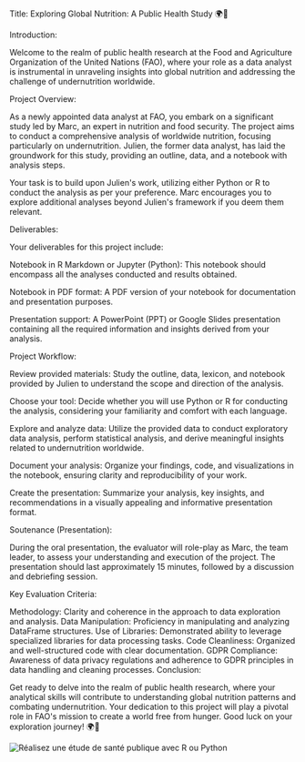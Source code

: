 Title: Exploring Global Nutrition: A Public Health Study 🌍🍎

Introduction:

Welcome to the realm of public health research at the Food and Agriculture Organization of the United Nations (FAO), where your role as a data analyst is instrumental in unraveling insights into global nutrition and addressing the challenge of undernutrition worldwide.

Project Overview:

As a newly appointed data analyst at FAO, you embark on a significant study led by Marc, an expert in nutrition and food security. The project aims to conduct a comprehensive analysis of worldwide nutrition, focusing particularly on undernutrition. Julien, the former data analyst, has laid the groundwork for this study, providing an outline, data, and a notebook with analysis steps.

Your task is to build upon Julien's work, utilizing either Python or R to conduct the analysis as per your preference. Marc encourages you to explore additional analyses beyond Julien's framework if you deem them relevant.

Deliverables:

Your deliverables for this project include:

Notebook in R Markdown or Jupyter (Python): This notebook should encompass all the analyses conducted and results obtained.

Notebook in PDF format: A PDF version of your notebook for documentation and presentation purposes.

Presentation support: A PowerPoint (PPT) or Google Slides presentation containing all the required information and insights derived from your analysis.

Project Workflow:

Review provided materials: Study the outline, data, lexicon, and notebook provided by Julien to understand the scope and direction of the analysis.

Choose your tool: Decide whether you will use Python or R for conducting the analysis, considering your familiarity and comfort with each language.

Explore and analyze data: Utilize the provided data to conduct exploratory data analysis, perform statistical analysis, and derive meaningful insights related to undernutrition worldwide.

Document your analysis: Organize your findings, code, and visualizations in the notebook, ensuring clarity and reproducibility of your work.

Create the presentation: Summarize your analysis, key insights, and recommendations in a visually appealing and informative presentation format.

Soutenance (Presentation):

During the oral presentation, the evaluator will role-play as Marc, the team leader, to assess your understanding and execution of the project. The presentation should last approximately 15 minutes, followed by a discussion and debriefing session.

Key Evaluation Criteria:

Methodology: Clarity and coherence in the approach to data exploration and analysis.
Data Manipulation: Proficiency in manipulating and analyzing DataFrame structures.
Use of Libraries: Demonstrated ability to leverage specialized libraries for data processing tasks.
Code Cleanliness: Organized and well-structured code with clear documentation.
GDPR Compliance: Awareness of data privacy regulations and adherence to GDPR principles in data handling and cleaning processes.
Conclusion:

Get ready to delve into the realm of public health research, where your analytical skills will contribute to understanding global nutrition patterns and combating undernutrition. Your dedication to this project will play a pivotal role in FAO's mission to create a world free from hunger. Good luck on your exploration journey! 🌍🍎


![Réalisez une étude de santé publique avec R ou Python](https://github.com/sarah140789/Etude-sant-publique-avec-R/assets/81362799/4f54b32f-c3de-4b61-b09b-3b3488d5cb2b)


